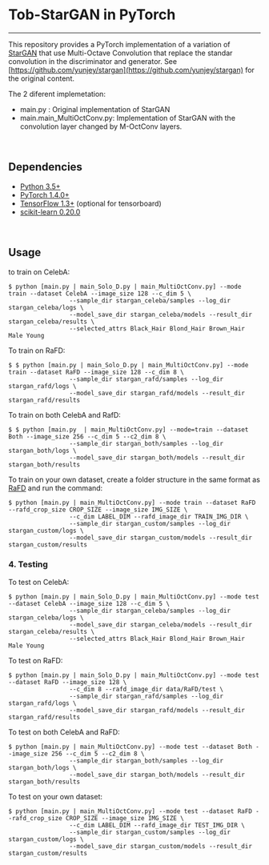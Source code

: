 # Tob-StarGAN in PyTorch


--------------------------------------------------------------------------------
This repository provides a PyTorch implementation of a variation of [StarGAN](https://arxiv.org/abs/1711.09020)  that use Multi-Octave Convolution that replace the standar convolution in the discriminator and generator. See [https://github.com/yunjey/stargan](https://github.com/yunjey/stargan) for the original content. 

The 2 diferent implemetation:

* main.py : Original implementation of StarGAN
* main.main_MultiOctConv.py: Implementation of StarGAN with the convolution layer changed by M-OctConv layers.



<br/>



## Dependencies
* [Python 3.5+](https://www.continuum.io/downloads)
* [PyTorch 1.4.0+](http://pytorch.org/)
* [TensorFlow 1.3+](https://www.tensorflow.org/) (optional for tensorboard)
* [scikit-learn 0.20.0](https://scikit-learn.org/stable/index.html)


<br/>

## Usage
to train on CelebA:
```
$ python [main.py | main_Solo_D.py | main_MultiOctConv.py] --mode train --dataset CelebA --image_size 128 --c_dim 5 \
                 --sample_dir stargan_celeba/samples --log_dir stargan_celeba/logs \
                 --model_save_dir stargan_celeba/models --result_dir stargan_celeba/results \
                 --selected_attrs Black_Hair Blond_Hair Brown_Hair Male Young
```

To train on RaFD:

```
$ $ python [main.py | main_Solo_D.py | main_MultiOctConv.py] --mode train --dataset RaFD --image_size 128 --c_dim 8 \
                 --sample_dir stargan_rafd/samples --log_dir stargan_rafd/logs \
                 --model_save_dir stargan_rafd/models --result_dir stargan_rafd/results
```

To train on both CelebA and RafD:

```
$ $ python [main.py  | main_MultiOctConv.py] --mode=train --dataset Both --image_size 256 --c_dim 5 --c2_dim 8 \
                 --sample_dir stargan_both/samples --log_dir stargan_both/logs \
                 --model_save_dir stargan_both/models --result_dir stargan_both/results
```

To train on your own dataset, create a folder structure in the same format as [RaFD](https://github.com/yunjey/StarGAN/blob/master/jpg/RaFD.md) and run the command:

```
$ python [main.py | main_MultiOctConv.py] --mode train --dataset RaFD --rafd_crop_size CROP_SIZE --image_size IMG_SIZE \
                 --c_dim LABEL_DIM --rafd_image_dir TRAIN_IMG_DIR \
                 --sample_dir stargan_custom/samples --log_dir stargan_custom/logs \
                 --model_save_dir stargan_custom/models --result_dir stargan_custom/results
```


### 4. Testing

To test  on CelebA:

```
$ python [main.py | main_Solo_D.py | main_MultiOctConv.py] --mode test --dataset CelebA --image_size 128 --c_dim 5 \
                 --sample_dir stargan_celeba/samples --log_dir stargan_celeba/logs \
                 --model_save_dir stargan_celeba/models --result_dir stargan_celeba/results \
                 --selected_attrs Black_Hair Blond_Hair Brown_Hair Male Young
```

To test  on RaFD:

```
$ python [main.py | main_Solo_D.py | main_MultiOctConv.py] --mode test --dataset RaFD --image_size 128 \
                 --c_dim 8 --rafd_image_dir data/RaFD/test \
                 --sample_dir stargan_rafd/samples --log_dir stargan_rafd/logs \
                 --model_save_dir stargan_rafd/models --result_dir stargan_rafd/results
```

To test  on both CelebA and RaFD:

```
$ python [main.py | main_MultiOctConv.py] --mode test --dataset Both --image_size 256 --c_dim 5 --c2_dim 8 \
                 --sample_dir stargan_both/samples --log_dir stargan_both/logs \
                 --model_save_dir stargan_both/models --result_dir stargan_both/results
```

To test  on your own dataset:

```
$ python [main.py | main_MultiOctConv.py] --mode test --dataset RaFD --rafd_crop_size CROP_SIZE --image_size IMG_SIZE \
                 --c_dim LABEL_DIM --rafd_image_dir TEST_IMG_DIR \
                 --sample_dir stargan_custom/samples --log_dir stargan_custom/logs \
                 --model_save_dir stargan_custom/models --result_dir stargan_custom/results
```
